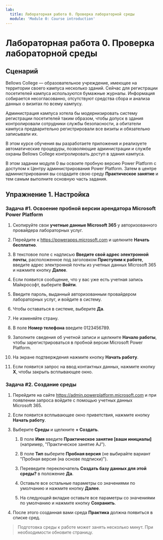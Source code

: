 ```yaml
---
lab:
  title: Лабораторная работа 0. Проверка лабораторной среды
  module: 'Module 0: Course introduction'
---
```


# <a name="lab-0-validate-lab-environment"></a>Лабораторная работа 0. Проверка лабораторной среды

## <a name="scenario"></a>Сценарий

Bellows College — образовательное учреждение, имеющее на территории своего кампуса несколько зданий. Сейчас для регистрации посетителей кампуса используются бумажные журналы. Информация собирается несогласованно, отсутствуют средства сбора и анализа данных о визитах по всему кампусу.

Администрация кампуса хотела бы модернизировать систему регистрации посетителей таким образом, чтобы допуск в здания контролировали сотрудники службы безопасности, а обитатели кампуса предварительно регистрировали все визиты и обязательно записывали их.

В этом курсе обучения вы разработаете приложения и реализуете автоматические процедуры, позволяющие администрации и службе охраны Bellows College контролировать доступ в здания кампуса.

В этом задании модуля 0 вы освоите пробную версию Power Platform с доступом к Центру администрирования Power Platform. Затем в центре администрирования вы создадите свою среду **Практическое занятие** и тем самым выполните основную часть задания.

## <a name="exercise-1--setup"></a>Упражнение 1. Настройка

### <a name="task-1---acquire-your-microsoft-power-platform-trial-tenant"></a>Задача \#1. Освоение пробной версии арендатора Microsoft Power Platform

1. Скопируйте свои **учетные данные Microsoft 365** у авторизованного провайдера лабораторных услуг.

1. Перейдите к <https://powerapps.microsoft.com> и щелкните **Начать бесплатно**.

1. В текстовое поле с надписью **Введите свой адрес электронной почты**, расположенное под заголовком **Приступим к работе**, введите адрес электронной почты из учетных данных Microsoft 365 и нажмите кнопку **Далее**.

1. Если появится сообщение, что у вас уже есть учетная запись Майкрософт, выберите **Войти**.

1. Введите пароль, выданный авторизованным провайдером лабораторных услуг, и войдите в систему.

1. Чтобы оставаться в системе, выберите **Да**.

1. Не изменяйте страну.

1. В поле **Номер телефона** введите 0123456789.

1. Заполните сведения об учетной записи и щелкните **Начало работы**, чтобы зарегистрироваться в пробной версии Microsoft Power Platform.

1. На экране подтверждения нажмите кнопку **Начать работу**.

1. Если появится запрос на ввод контактных данных, нажмите кнопку **X**, чтобы закрыть всплывающее окно.

### <a name="task-2--create-environment"></a>Задача \#2. Создание среды

1. Перейдите на сайте <https://admin.powerplatform.microsoft.com> и при появлении запроса войдите с помощью учетных данных Microsoft 365.

1. Если появится всплывающее окно приветствия, нажмите кнопку **Начать работу**.

1. Выберите **Среды** и щелкните **+ Создать**.

    1. В поле **Имя** введите **Практическое занятие [ваши инициалы]** (например, "Практическое занятие AJ").

    1. В поле **Тип** выберите **Пробная версия** (не выбирайте вариант "Пробная версия (на основе подписки)").

    1. Переведите переключатель **Создать базу данных для этой среды?** в положение **Да**.

    1. Оставьте все остальные параметры со значениями по умолчанию и нажмите кнопку **Далее**.

    1. На следующей вкладке оставьте все параметры со значениями по умолчанию и нажмите кнопку **Сохранить**.

1. После этого созданная вами среда **Практика** должна появиться в списке сред.

> Подготовка среды к работе может занять несколько минут. При необходимости обновите страницу.
